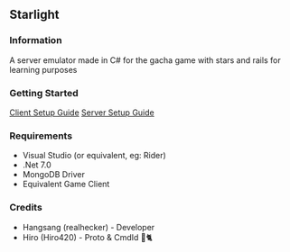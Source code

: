 ## Starlight

### Information
A server emulator made in C# for the gacha game with stars and rails for learning purposes

### Getting Started
[Client Setup Guide](https://brain.exe)
[Server Setup Guide](https://brain.exe)

### Requirements
 * Visual Studio (or equivalent, eg: Rider)
 * .Net 7.0
 * MongoDB Driver
 * Equivalent Game Client

### Credits
- Hangsang (realhecker) - Developer
- Hiro (Hiro420) - Proto & CmdId 🥄🐈
